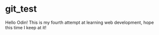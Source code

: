 # git_test
Hello Odin! This is my fourth attempt at learning web development, hope this time I keep at it!